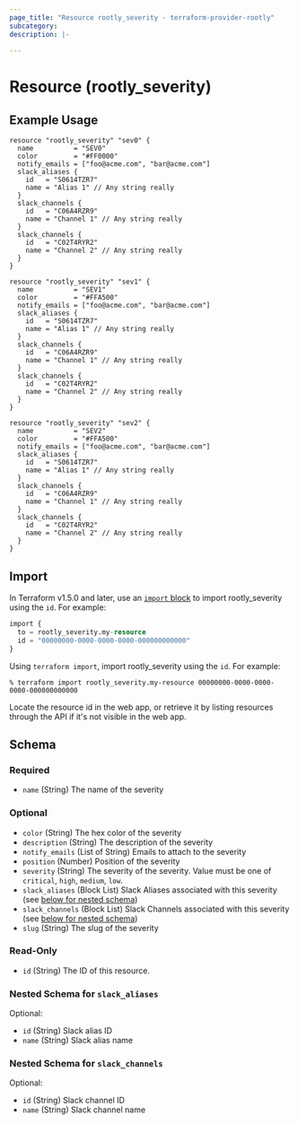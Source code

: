 ```yaml
---
page_title: "Resource rootly_severity - terraform-provider-rootly"
subcategory:
description: |-
    
---
```


# Resource (rootly_severity)



## Example Usage

```shell
resource "rootly_severity" "sev0" {
  name          = "SEV0"
  color         = "#FF0000"
  notify_emails = ["foo@acme.com", "bar@acme.com"]
  slack_aliases {
    id   = "S0614TZR7"
    name = "Alias 1" // Any string really
  }
  slack_channels {
    id   = "C06A4RZR9"
    name = "Channel 1" // Any string really
  }
  slack_channels {
    id   = "C02T4RYR2"
    name = "Channel 2" // Any string really
  }
}

resource "rootly_severity" "sev1" {
  name          = "SEV1"
  color         = "#FFA500"
  notify_emails = ["foo@acme.com", "bar@acme.com"]
  slack_aliases {
    id   = "S0614TZR7"
    name = "Alias 1" // Any string really
  }
  slack_channels {
    id   = "C06A4RZR9"
    name = "Channel 1" // Any string really
  }
  slack_channels {
    id   = "C02T4RYR2"
    name = "Channel 2" // Any string really
  }
}

resource "rootly_severity" "sev2" {
  name          = "SEV2"
  color         = "#FFA500"
  notify_emails = ["foo@acme.com", "bar@acme.com"]
  slack_aliases {
    id   = "S0614TZR7"
    name = "Alias 1" // Any string really
  }
  slack_channels {
    id   = "C06A4RZR9"
    name = "Channel 1" // Any string really
  }
  slack_channels {
    id   = "C02T4RYR2"
    name = "Channel 2" // Any string really
  }
}
```

## Import

In Terraform v1.5.0 and later, use an [`import` block](https://developer.hashicorp.com/terraform/language/import) to import rootly_severity using the `id`. For example:

```terraform
import {
  to = rootly_severity.my-resource
  id = "00000000-0000-0000-0000-000000000000"
}
```

Using `terraform import`, import rootly_severity using the `id`. For example:

```console
% terraform import rootly_severity.my-resource 00000000-0000-0000-0000-000000000000
```

Locate the resource id in the web app, or retrieve it by listing resources through the API if it's not visible in the web app.

<!-- schema generated by tfplugindocs -->
## Schema

### Required

- `name` (String) The name of the severity

### Optional

- `color` (String) The hex color of the severity
- `description` (String) The description of the severity
- `notify_emails` (List of String) Emails to attach to the severity
- `position` (Number) Position of the severity
- `severity` (String) The severity of the severity. Value must be one of `critical`, `high`, `medium`, `low`.
- `slack_aliases` (Block List) Slack Aliases associated with this severity (see [below for nested schema](#nestedblock--slack_aliases))
- `slack_channels` (Block List) Slack Channels associated with this severity (see [below for nested schema](#nestedblock--slack_channels))
- `slug` (String) The slug of the severity

### Read-Only

- `id` (String) The ID of this resource.

<a id="nestedblock--slack_aliases"></a>
### Nested Schema for `slack_aliases`

Optional:

- `id` (String) Slack alias ID
- `name` (String) Slack alias name


<a id="nestedblock--slack_channels"></a>
### Nested Schema for `slack_channels`

Optional:

- `id` (String) Slack channel ID
- `name` (String) Slack channel name
